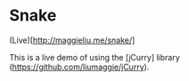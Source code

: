 # Snake

(Live)[http://maggieliu.me/snake/]

This is a live demo of using the [jCurry] library (https://github.com/liumaggie/jCurry).

